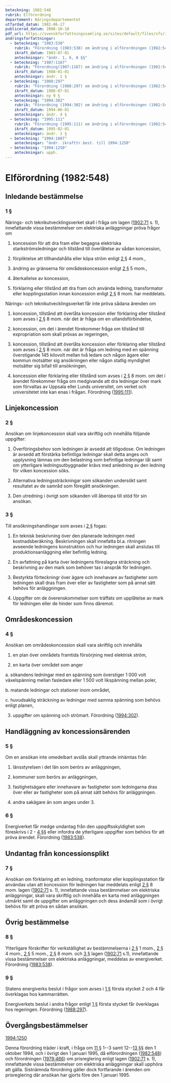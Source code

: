 ```yaml
---
beteckning: 1982:548
rubrik: Elförordning
departement: Näringsdepartementet
utfardad_datum: 1982-06-17
publicerad_datum: 2008-10-10
pdf_url: https://svenskforfattningssamling.se/sites/default/files/sfs/1982-06/SFS1982-548.pdf
andringsforfattningar:
  - beteckning: "1983:538"
    rubrik: "Förordning (1983:538) om ändring i elförordningen (1982:548)"
    ikraft_datum: 1983-07-01
    anteckningar: "ändr. 1, 6, 8 §§"
  - beteckning: "1987:1167"
    rubrik: "Förordning(1987:1167) om ändring i elförordningen (1982:548)"
    ikraft_datum: 1988-01-01
    anteckningar: ändr. 1 §
  - beteckning: "1988:297"
    rubrik: "Förordning (1988:297) om ändring i elförordningen (1982:548)"
    ikraft_datum: 1988-07-01
    anteckningar: ny 9 §
  - beteckning: "1994:302"
    rubrik: "Förordning (1994:302) om ändring i elförordningen (1982:548)"
    ikraft_datum: 1994-06-01
    anteckningar: ändr. 4 §
  - beteckning: "1995:111"
    rubrik: "Förordning (1995:111) om ändring i elförordningen (1982:548)"
    ikraft_datum: 1995-02-01
    anteckningar: ändr. 1 §
  - beteckning: "1994:1807"
    anteckningar: "ändr. ikrafttr.best. till 1994:1250"
  - beteckning: "1994:1250"
    anteckningar: upph.
---
```


# Elförordning (1982:548)

## Inledande bestämmelse

### 1 §

Närings- och teknikutvecklingsverket skall i fråga om lagen ([1902:71](https://selex.se/eli/sfs/1902/71) s. 1), innefattande vissa bestämmelser om elektriska anläggningar pröva frågor om

1. koncession för att dra fram eller begagna elektriska starkströmsledningar och tillstånd till överlåtelse av sådan koncession,

2. förpliktelse att tillhandahålla eller köpa ström enligt [2 §](#2) 4 mom.,

3. ändring av gränserna för områdeskoncession enligt [2 §](#2) 5 mom.,

4. återkallelse av koncession,

5. förklaring eller tillstånd att dra fram och använda ledning, transformator eller kopplingsstation innan koncession enligt [2 §](#2) 8 mom. har meddelats.

Närings- och teknikutvecklingsverket får inte pröva sådana ärenden om

1. koncession, tillstånd att överlåta koncession eller förklaring eller tillstånd som avses i [2 §](#2) 8 mom. när det är fråga om en utlandsförbindelse,

2. koncession, om det i ärendet förekommer fråga om tillstånd till expropriation som skall prövas av regeringen,

3. koncession, tillstånd att överlåta koncession eller förklaring eller tillstånd som avses i [2 §](#2) 8 mom. när det är fråga om ledning med en spänning överstigande 145 kilovolt mellan två ledare och någon ägare eller kommun motsätter sig ansökningen eller någon statlig myndighet motsätter sig bifall till ansökningen,

4. koncession eller förklaring eller tillstånd som avses i [2 §](#2) 8 mom. om det i ärendet förekommer fråga om medgivande att dra ledningar över mark som förvaltas av Uppsala eller Lunds universitet, om verket och universitetet inte kan enas i frågan. Förordning ([1995:111](https://selex.se/eli/sfs/1995/111)).

## Linjekoncession

### 2 §

Ansökan om linjekoncession skall vara skriftlig och innehålla följande uppgifter:

1. Överföringsbehov som ledningen är avsedd att tillgodose. Om ledningen är avsedd att förstärka befintliga ledningar skall detta anges och upplysning lämnas om den belastning som befintliga ledningar tål samt om ytterligare ledningsutbyggnader krävs med anledning av den ledning för vilken koncession söks.

2. Alternativa ledningssträckningar som sökanden undersökt samt resultatet av de samråd som föregått ansökningen.

3. Den utredning i övrigt som sökanden vill åberopa till stöd för sin ansökan.

### 3 §

Till ansökningshandlingar som avses i [2 §](#2) fogas:

1. En teknisk beskrivning över den planerade ledningen med kostnadsberäkning. Beskrivningen skall innefatta bl.a. ritningen avseende ledningens konstruktion och hur ledningen skall anslutas till produktionsanläggning eller befintlig ledning.

2. En avfattning på karta över ledningens föreslagna sträckning och beskrivning av den mark som behöver tas i anspråk för ledningen.

3. Bestyrkta förteckningr över ägare och innehavare av fastigheter som ledningen skall dras fram över eller av fastigheter som på annat sätt behövs för anläggningen.

4. Uppgifter om de överenskommelser som träffats om upplåtelse av mark för ledningen eller de hinder som finns däremot.

## Områdeskoncession

### 4 §

Ansökan om områdeskoncession skall vara skriftlig och innehålla

1. en plan över områdets framtida försörjning med elektrisk ström,

2. en karta över området som anger

a. sökandens ledningar med en spänning som överstiger 1 000 volt växelspänning mellan fasledare eller 1 500 volt likspänning mellan poler,

b. matande ledningar och stationer inom området,

c. huvudsaklig sträckning av ledningar med samma spänning som behövs enligt planen,

3. uppgifter om spänning och strömart. Förordning ([1994:302](https://selex.se/eli/sfs/1994/302)).

## Handläggning av koncessionsärenden

### 5 §

Om en ansökan inte omedelbart avslås skall yttrande inhämtas från

1. länsstyrelsen i det län som berörs av anläggningen,

2. kommuner som berörs av anläggningen,

3. fastighetsägare eller innehavare av fastigheter som ledningarna dras över eller av fastigheter som på annat sätt behövs för anläggningen.

4. andra sakägare än som anges under 3.

### 6 §

Energiverket får medge undantag från den uppgiftsskyldighet som föreskrivs i 2 - [4 §](#4)§ eller infordra de ytterligare uppgifter som behövs för att pröva ärendet. Förordning ([1983:538](https://selex.se/eli/sfs/1983/538)).

## Undantag från koncessionsplikt

### 7 §

Ansökan om förklaring att en ledning, tranformator eller kopplingsstation får användas utan att koncession för ledningen har meddelats enligt [2 §](#2) 8 mom. lagen ([1902:71](https://selex.se/eli/sfs/1902/71) s. 1), innefattande vissa bestämmelser om elektriska anläggningar, skall vara skriftlig och innehålla en karta med anläggningen utmärkt samt de uppgifter om anläggningen och dess ändamål som i övrigt behövs för att pröva en sådan ansökan.

## Övrig bestämmelse

### 8 §

Ytterligare förskrifter för verkställighet av bestämmelserna i [2 §](#2) 1 mom., [2 §](#2) 4 mom., [2 §](#2) 5 mom., [2 §](#2) 8 mom. och [3 §](#3) lagen ([1902:71](https://selex.se/eli/sfs/1902/71) s.1), innefattande vissa bestämmelser om elektriska anläggningar, meddelas av energiverket. Förordning ([1983:538](https://selex.se/eli/sfs/1983/538)).

### 9 §

Statens energiverks beslut i frågor som avses i [1 §](#1) första stycket 2 och 4 får överklagas hos kammarrätten.

Energiverkets beslut i andra frågor enligt [1 §](#1) första stycket får överklagas hos regeringen. Förordning ([1988:297](https://selex.se/eli/sfs/1988/297)).

## Övergångsbestämmelser

[1994:1250](https://selex.se/eli/sfs/1994/1250)

Denna förordning träder i kraft, i fråga om [11 §](#11) 1--3 samt 12--[13 §](#13)§ den 1 oktober 1994, och i övrigt den 1 januari 1995, då elförordningen ([1982:548](https://selex.se/eli/sfs/1982/548)) och förordningen ([1979:466](https://selex.se/eli/sfs/1979/466)) om prisreglering enligt lagen ([1902:71](https://selex.se/eli/sfs/1902/71) s. 1), innefattande vissa bestämmelser om elektriska anläggningar skall upphöra att gälla. Sistnämnda förordning gäller dock fortfarande i ärenden om prisreglering där ansökan har gjorts före den 1 januari 1995.